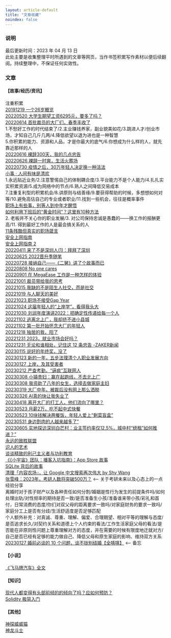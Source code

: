```yaml
---
layout: article-default
title: "文章收藏"
noindex: false
---
```


<article>
    <h3>说明</h3>
    最后更新时间：2023 年 04 月 13 日
    <br>此处主要是收集整理平时所遇到的文章等网页，当作书签积累写作素材以便后续翻阅。持续整理中，不保证任何实效性。
    <h3>文章</h3>
    <h4>【故事/经历/资讯】</h4>
    注重积累
    <br><a target="_blank" rel="noopener nofollow" href="https://www.huxiu.com/article/332032.html">20191219 一个26岁概览</a>
    <br><a target="_blank" rel="noopener nofollow" href="https://www.huxiu.com/article/560254.html">20220520 大学生期望工资6295元，要多了吗？</a>
    <br><a target="_blank" rel="noopener nofollow" href="https://www.huxiu.com/article/581281.html">20220614 首批裁员的大厂们，春季丰收了</a>
    <br>1.不愁好工作的时代结束了/2.主业赚钱养家，副业貌美如花/3.跳进人才/创业市场，才知自己几斤几两/4.降低欲望以退为进也是一种智慧
    <br>5.你积累的能力、资源和人品，才是你最大的底气/6.你想成为什么样的人，就先靠近那样的人
    <br><a target="_blank" rel="noopener nofollow" href="https://www.huxiu.com/article/583344.html">20220616 裸辞300天，我的几点忠告</a>
    <br><a target="_blank" rel="noopener nofollow" href="https://www.36kr.com/p/1800341654504451">20220626 裸辞一时爽，生活火葬场</a>
    <br><a target="_blank" rel="noopener nofollow" href="https://www.36kr.com/p/1849216407981190">20220730 疫情之后，30万年轻人决定换一种活法</a>
    <br><a target="_blank" rel="noopener nofollow" href="https://daily.zhihu.com/story/9751001">小事 · 人间有味是清欢</a>
    <br>1.永远贴近业务/2.注意警惕自己的体制耦合度/3.平台能力不是个人能力/4.扎扎实实积累资源/5.成为网络中的节点/6.熟人之间降低交易成本
    <br>7.注重复利型的积累机会/8.讲原则与结善缘/9.要获得帮助的时候，多想想如何对等/10.避免高估自己的专业或者职业/11.找到一些机会，往往是概率事件
    <br><a target="_blank" rel="noopener nofollow" href="https://daily.zhihu.com/story/9710545">职场上有些事，别等人到中年才醒悟</a>
    <br><a target="_blank" rel="noopener nofollow" href="https://www.36kr.com/p/1915989367037700">如何利用下班后的“黄金时间”？这里有10种方法</a>
    <br>2. 老板并不关心你的职业发展/3. 对公司保持忠诚是愚蠢的——换工作的报酬更高/11. 得到最好工作的人是最会搞关系的人
    <br><a target="_blank" rel="noopener nofollow" href="https://www.36kr.com/p/1873060227517058">11条残酷但真实的职场箴言</a>
    <br><a target="_blank" rel="noopener nofollow" href="https://yishi.io/safe-internet-surfing-and-protect-your-privacy/">安全上网指南</a>
    <br><a target="_blank" rel="noopener nofollow" href="https://yishi.io/guide-to-safe-access-internet/">安全上网指南 2</a>
    <br><a target="_blank" rel="noopener nofollow" href="https://darmau.design/article/you-will-never-become-szr-1/">20220411 来了不是深圳人(1)：拜拜了深圳</a>
    <br><a target="_blank" rel="noopener nofollow" href="https://starfury.tech/archives/563">20220625 2022晋升季随笔</a>
    <br><a target="_blank" rel="noopener nofollow" href="https://blog.ichr.me/post/for-erjiu/">20220728 接纳自己——《二舅》讲了个故事而已</a>
    <br><a target="_blank" rel="noopener nofollow" href="https://rohit.blog/care/">20220808 No one cares</a>
    <br><a target="_blank" rel="noopener nofollow" href="https://blog.localvar.cn/archives/working-at-megaease">20220901 在 MegaEase 工作是一种怎样的体验</a>
    <br><a target="_blank" rel="noopener nofollow" href="https://www.hitzhangjie.pro/blog/2022-10-01-%E8%A3%81%E5%91%98%E5%B8%A6%E7%BB%99%E6%88%91%E7%9A%84%E6%80%9D%E8%80%83/">20221001 裁员带给我的思考</a>
    <br><a target="_blank" rel="noopener nofollow" href="https://www.huxiu.com/article/686781.html">20221015 我缺的不是陌生人社交，而是社交</a>
    <br><a target="_blank" rel="noopener nofollow" href="https://geekplux.com/posts/meet-strangers">20221019 与人聊天的美好</a>
    <br><a target="_blank" rel="noopener nofollow" href="https://www.36kr.com/p/1969608171506566">20221023 职场不接受Gap Year</a>
    <br><a target="_blank" rel="noopener nofollow" href="https://mp.weixin.qq.com/s/qs63zUvGKuSi2rHQnvM1Wg">20221024 这届年轻人的“上岸学”，看得我头大</a>
    <br><a target="_blank" rel="noopener nofollow" href="https://www.huxiu.com/article/699342.html">20221030 刘润年度演讲2022：把确定性传递给每一个人</a>
    <br><a target="_blank" rel="noopener nofollow" href="https://mp.weixin.qq.com/s/EVJYvAGYRBTldv8_YEYsMQ">20221102 逃离北上广，我却挤不进小县城</a>
    <br><a target="_blank" rel="noopener nofollow" href="https://www.huxiu.com/article/701750.html">20221102 第一批开始怀念大厂的年轻人</a>
    <br><a target="_blank" rel="noopener nofollow" href="https://www.huxiu.com/article/745542.html">20221218 独居的我，阳了</a>
    <br><a target="_blank" rel="noopener nofollow" href="https://www.huxiu.com/article/757583.html">20221231 2023，就业市场会好吗？</a>
    <br><a target="_blank" rel="noopener nofollow" href="https://www.myzaker.com/article/63b13fea7f780b7c06000000">20221231 无论和谁相处，记住这 12 条忠告 -ZAKER新闻</a>
    <br><a target="_blank" rel="noopener nofollow" href="https://www.huxiu.com/article/770718.html">20230115 说好的年终奖，没了</a>
    <br><a target="_blank" rel="noopener nofollow" href="https://www.huxiu.com/article/776543.html">20230123 新的一年，五步法理清个人职业发展方向</a>
    <br><a target="_blank" rel="noopener nofollow" href="https://www.huxiu.com/article/804598.html">20230127 上岸，及其受害者</a>
    <br><a target="_blank" rel="noopener nofollow" href="https://www.36kr.com/p/2128165442432006">20230212 严查考勤，“逼疯”互联网人</a>
    <br><a target="_blank" rel="noopener nofollow" href="https://www.huxiu.com/article/814854.html">20230308 小镇贵妇：赢在起跑线，不去北上广</a>
    <br><a target="_blank" rel="noopener nofollow" href="https://www.huxiu.com/article/814113.html">20230308 我资助了八年的女生，选择去做家庭主妇</a>
    <br><a target="_blank" rel="noopener nofollow" href="https://www.huxiu.com/article/851818.html">20230319 大厂中年，被裁后没有网上那么洒脱</a>
    <br><a target="_blank" rel="noopener nofollow" href="https://www.huxiu.com/article/930962.html">20230326 AI真的快让我失业了</a>
    <br><a target="_blank" rel="noopener nofollow" href="https://www.huxiu.com/article/1219588.html">20230418 离开大厂的打工人，他们流向了哪里？</a>
    <br><a target="_blank" rel="noopener nofollow" href="https://www.huxiu.com/article/1591833.html">20230523 月薪2万，吃不起中式快餐</a>
    <br><a target="_blank" rel="noopener nofollow" href="https://www.huxiu.com/article/1592299.html">20230523 10块钱解决两餐饭，年轻人爱上“剩菜盲盒”</a>
    <br><a target="_blank" rel="noopener nofollow" href="https://mp.weixin.qq.com/s/jtAWkUu_u0k3nuzrPUPrNw">20230531 身边割肉的人越来越多了”</a>
    <br><a target="_blank" rel="noopener nofollow" href="https://www.yicai.com/news/101774802.html">20230605 实地探访深圳白芒村：业主签约率仅12.5%，城中村“统租”如何推进？”</a>
    <br><a target="_blank" rel="noopener nofollow" href="https://blog.devtang.com/2016/07/07/the-dictators-handbook-summary/">永远的致胜联盟</a>
    <br><a target="_blank" rel="noopener nofollow" href="https://www.jisilu.cn/question/465210">识人的艺术</a>
    <br><a target="_blank" rel="noopener nofollow" href="https://blog.mboker.cn/archives/176.html">谈谈精致的利己主义者与功利教育</a>
    <br><a target="_blank" rel="noopener nofollow" href="https://apps.apple.com/cn/story/id1623129570">《《小宇宙》团队：播客入坑指南》：App Store 故事</a>
    <br><a target="_blank" rel="noopener nofollow" href="https://liyafu.com/2022-07-31-sqlite-untold-story/">SQLite 背后的故事</a>
    <br><a target="_blank" rel="noopener nofollow" href="https://shunyu.wang/2021/content-farms-solved/">清理「内容农场」，让 Google 中文搜索再次伟大 by Shy Wang</a>
    <br><a target="_blank" rel="noopener nofollow" href="https://www.huxiu.com/article/663455.html">张雪峰：2023年，考研人数将突破500万？</a> <-- 关于考研未来以及心态上的一点经验分享
    <br>离婚时对于孩子财产以及各种责任如何分割/婚姻是性行为发生的前提条件吗/如何处理出轨/对性频率的期待是否一致/是否准备生小孩/准备谁来带小孩/彩礼和首付，日常消费的态度/你们对双父母的距离要求一致吗/对家庭财务的要求一致吗/家庭分工上是否有分歧/生活舒适度是否足够匹配
    <br>个人额外补充：对真诚、尊重、理解、偏爱、合理期望、相对平等的理解与态度/是否追求长久/对契约关系和道德上个人约束的看法/工作生活家庭父母的看法/是否能在非原则性问题上尊重理解对方的态度，并在需要的时候有限度地迁就对方/自己是否已经有足够的能力做自己、降低父母和原生家庭的影响、维持双方关系
    <br><a target="_blank" rel="noopener nofollow" href="https://www.bilibili.com/video/BV14Y411Q7oY/?t=440">20230127 婚前必谈的 10 个问题，谈不拢别结婚【全嘻嘻】</a> <-- 备忘
    <h4>【小说】</h4>
    <a target="_blank" rel="noopener nofollow" href="https://zhuanlan.zhihu.com/p/491084622">《飞马牌汽车》全文</a>
    <h4>【知识】</h4>
    <a target="_blank" rel="noopener nofollow" href="https://daily.zhihu.com/story/9731850">现代人都变得有头部前倾的的倾向了吗？应如何预防？</a>
    <br><a target="_blank" rel="noopener nofollow" href="https://three-recorder-52a.notion.site/Solidity-0023ac7df203454db730467dea62aad2">Solidity 极简入门</a>
    <h4>【其他】</h4>
    <a target="_blank" rel="noopener nofollow" href="https://baike.baidu.com/item/%E7%A5%9E%E6%8E%A2%E5%A8%81%E5%A8%81%E7%8C%AB/7253382">神探威威猫
</a>
    <br><a target="_blank" rel="noopener nofollow" href="https://baike.baidu.com/item/%E9%AD%94%E7%A5%9E%E8%8B%B1%E9%9B%84%E4%BC%A0/3555024">神龙斗士</a>
</article>
